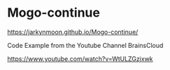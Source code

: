 # Mogo-continue
https://jarkynmoon.github.io/Mogo-continue/

Code Example from the Youtube Channel BrainsCloud

https://www.youtube.com/watch?v=WtULZGzjxwk
